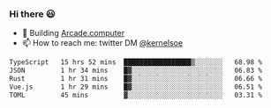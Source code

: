 ### Hi there 😃

- 🔨 Building [Arcade.computer](https://arcade.computer)
- 📫 How to reach me: twitter DM [@kernelsoe](https://twitter.com/kernelsoe)

<!--START_SECTION:waka-->

```txt
TypeScript   15 hrs 52 mins  █████████████████▒░░░░░░░   68.98 %
JSON         1 hr 34 mins    █▓░░░░░░░░░░░░░░░░░░░░░░░   06.83 %
Rust         1 hr 31 mins    █▓░░░░░░░░░░░░░░░░░░░░░░░   06.66 %
Vue.js       1 hr 29 mins    █▓░░░░░░░░░░░░░░░░░░░░░░░   06.51 %
TOML         45 mins         ▓░░░░░░░░░░░░░░░░░░░░░░░░   03.31 %
```

<!--END_SECTION:waka-->
